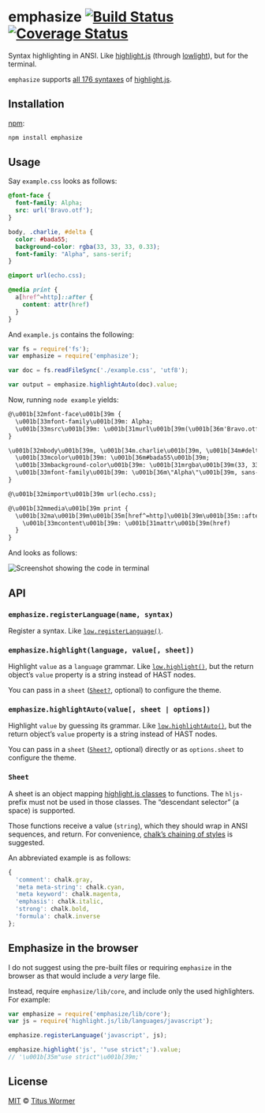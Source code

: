 # emphasize [![Build Status][travis-badge]][travis] [![Coverage Status][codecov-badge]][codecov]

Syntax highlighting in ANSI.  Like [highlight.js][hljs] (through [lowlight][]),
but for the terminal.

`emphasize` supports [all 176 syntaxes][names] of [highlight.js][hljs].

## Installation

[npm][]:

```bash
npm install emphasize
```

## Usage

Say `example.css` looks as follows:

```css
@font-face {
  font-family: Alpha;
  src: url('Bravo.otf');
}

body, .charlie, #delta {
  color: #bada55;
  background-color: rgba(33, 33, 33, 0.33);
  font-family: "Alpha", sans-serif;
}

@import url(echo.css);

@media print {
  a[href^=http]::after {
    content: attr(href)
  }
}
```

And `example.js` contains the following:

```javascript
var fs = require('fs');
var emphasize = require('emphasize');

var doc = fs.readFileSync('./example.css', 'utf8');

var output = emphasize.highlightAuto(doc).value;
```

Now, running `node example` yields:

```txt
@\u001b[32mfont-face\u001b[39m {
  \u001b[33mfont-family\u001b[39m: Alpha;
  \u001b[33msrc\u001b[39m: \u001b[31murl\u001b[39m(\u001b[36m'Bravo.otf'\u001b[39m);
}

\u001b[32mbody\u001b[39m, \u001b[34m.charlie\u001b[39m, \u001b[34m#delta\u001b[39m {
  \u001b[33mcolor\u001b[39m: \u001b[36m#bada55\u001b[39m;
  \u001b[33mbackground-color\u001b[39m: \u001b[31mrgba\u001b[39m(33, 33, 33, 0.33);
  \u001b[33mfont-family\u001b[39m: \u001b[36m\"Alpha\"\u001b[39m, sans-serif;
}

@\u001b[32mimport\u001b[39m url(echo.css);

@\u001b[32mmedia\u001b[39m print {
  \u001b[32ma\u001b[39m\u001b[35m[href^=http]\u001b[39m\u001b[35m::after\u001b[39m {
    \u001b[33mcontent\u001b[39m: \u001b[31mattr\u001b[39m(href)
  }
}
```

And looks as follows:

![Screenshot showing the code in terminal](screenshot.png)

## API

### `emphasize.registerLanguage(name, syntax)`

Register a syntax.  Like [`low.registerLanguage()`][register-language].

### `emphasize.highlight(language, value[, sheet])`

Highlight `value` as a `language` grammar.  Like [`low.highlight()`][highlight],
but the return object’s `value` property is a string instead of HAST nodes.

You can pass in a `sheet` ([`Sheet?`][sheet], optional) to configure the theme.

### `emphasize.highlightAuto(value[, sheet | options])`

Highlight `value` by guessing its grammar.  Like
[`low.highlightAuto()`][highlight-auto], but the return object’s `value`
property is a string instead of HAST nodes.

You can pass in a `sheet` ([`Sheet?`][sheet], optional) directly or as
`options.sheet` to configure the theme.

### `Sheet`

A sheet is an object mapping [highlight.js classes][classes] to
functions.  The `hljs-` prefix must not be used in
those classes.  The “descendant selector” (a space) is supported.

Those functions receive a value (`string`), which they should wrap
in ANSI sequences, and return.  For convenience, [chalk’s chaining of
styles][styles] is suggested.

An abbreviated example is as follows:

```js
{
  'comment': chalk.gray,
  'meta meta-string': chalk.cyan,
  'meta keyword': chalk.magenta,
  'emphasis': chalk.italic,
  'strong': chalk.bold,
  'formula': chalk.inverse
};
```

## Emphasize in the browser

I do not suggest using the pre-built files or requiring `emphasize` in
the browser as that would include a _very_ large file.

Instead, require `emphasize/lib/core`, and include only the used
highlighters.  For example:

```js
var emphasize = require('emphasize/lib/core');
var js = require('highlight.js/lib/languages/javascript');

emphasize.registerLanguage('javascript', js);

emphasize.highlight('js', '"use strict";').value;
// '\u001b[35m"use strict"\u001b[39m;'
```

## License

[MIT][license] © [Titus Wormer][author]

<!-- Definitions -->

[travis-badge]: https://img.shields.io/travis/wooorm/emphasize.svg

[travis]: https://travis-ci.org/wooorm/emphasize

[codecov-badge]: https://img.shields.io/codecov/c/github/wooorm/emphasize.svg

[codecov]: https://codecov.io/github/wooorm/emphasize

[npm]: https://docs.npmjs.com/cli/install

[license]: LICENSE

[author]: http://wooorm.com

[sheet]: #sheet

[hljs]: https://github.com/isagalaev/highlight.js

[lowlight]: https://github.com/wooorm/lowlight

[names]: https://github.com/isagalaev/highlight.js/blob/master/docs/css-classes-reference.rst#language-names-and-aliases

[classes]: http://highlightjs.readthedocs.io/en/latest/css-classes-reference.html

[styles]: https://github.com/chalk/chalk#styles

[register-language]: https://github.com/wooorm/lowlight#lowregisterlanguagename-syntax

[highlight]: https://github.com/wooorm/lowlight#lowhighlightlanguage-value-options

[highlight-auto]: https://github.com/wooorm/lowlight#lowhighlightautovalue-options
